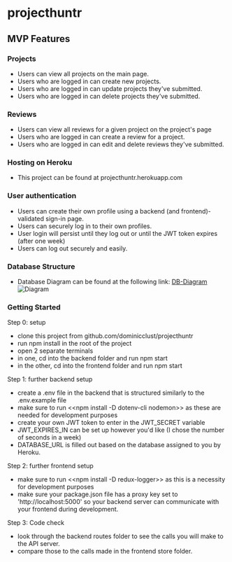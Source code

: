 # projecthuntr

## MVP Features

### Projects
* Users can view all projects on the main page.
* Users who are logged in can create new projects.
* Users who are logged in can update projects they've submitted.
* Users who are logged in can delete projects they've submitted.

### Reviews
* Users can view all reviews for a given project on the project's page
* Users who are logged in can create a review for a project.
* Users who are logged in can edit and delete reviews they've submitted.

### Hosting on Heroku
* This project can be found at projecthuntr.herokuapp.com

### User authentication
* Users can create their own profile using a backend (and frontend)-validated sign-in page.
* Users can securely log in to their own profiles.
* User login will persist until they log out or until the JWT token expires (after one week)
* Users can log out securely and easily.

### Database Structure
* Database Diagram can be found at the following link: [DB-Diagram](../../wiki/DB-Diagram)
![Diagram](https://camo.githubusercontent.com/650a0c3dbd164bc4468b801fd272c442b1f225363001bf603bcc0020a81f743c/68747470733a2f2f692e696d6775722e636f6d2f487370494541742e706e67)

### Getting Started

Step 0: setup
* clone this project from github.com/dominicclust/projecthuntr
* run npm install in the root of the project
* open 2 separate terminals
* in one, cd into the backend folder and run npm start
* in the other, cd into the frontend folder and run npm start

Step 1: further backend setup
* create a .env file in the backend that is structured similarly to the .env.example file
* make sure to run <<npm install -D dotenv-cli nodemon>> as these are needed for development purposes
* create your own JWT token to enter in the JWT_SECRET variable
* JWT_EXPIRES_IN can be set up however you'd like (I chose the number of seconds in a week)
* DATABASE_URL is filled out based on the database assigned to you by Heroku.

Step 2: further frontend setup
* make sure to run <<npm install -D redux-logger>> as this is a necessity for development purposes
* make sure your package.json file has a proxy key set to 'http://localhost:5000' so your backend server can communicate with your frontend during development.
  
Step 3: Code check
* look through the backend routes folder to see the calls you will make to the API server.
* compare those to the calls made in the frontend store folder. 
  
